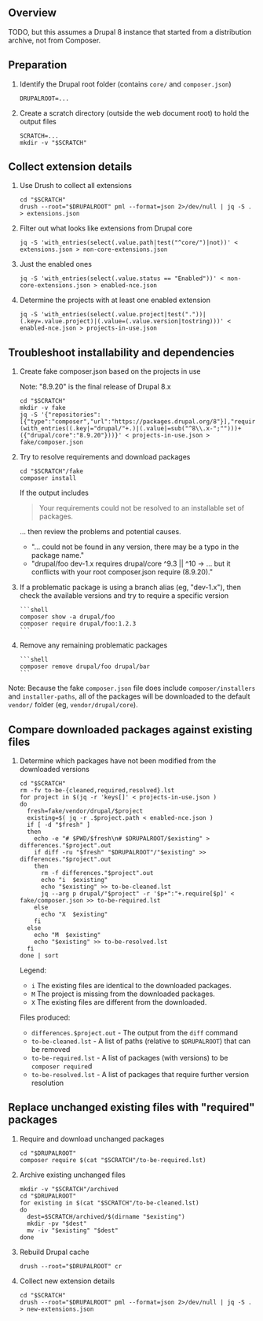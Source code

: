 ## Overview

TODO, but this assumes a Drupal 8 instance that started from a distribution archive, not from Composer.


## Preparation

1. Identify the Drupal root folder (contains `core/` and `composer.json`)

    ```shell
    DRUPALROOT=...
    ```

2. Create a scratch directory (outside the web document root) to hold the output files

    ```shell
    SCRATCH=...
    mkdir -v "$SCRATCH"
    ```


## Collect extension details

1. Use Drush to collect all extensions

    ```shell
    cd "$SCRATCH"
    drush --root="$DRUPALROOT" pml --format=json 2>/dev/null | jq -S . > extensions.json
    ```

2. Filter out what looks like extensions from Drupal core

    ```shell
    jq -S 'with_entries(select(.value.path|test("^core/")|not))' < extensions.json > non-core-extensions.json
    ```

3. Just the enabled ones

    ```shell
    jq -S 'with_entries(select(.value.status == "Enabled"))' < non-core-extensions.json > enabled-nce.json
    ```

4. Determine the projects with at least one enabled extension

    ```shell
    jq -S 'with_entries(select(.value.project|test("."))|(.key=.value.project)|(.value=(.value.version|tostring)))' < enabled-nce.json > projects-in-use.json
    ```


## Troubleshoot installability and dependencies

1. Create fake composer.json based on the projects in use

    Note: "8.9.20" is the final release of Drupal 8.x

    ```shell
    cd "$SCRATCH"
    mkdir -v fake
    jq -S '{"repositories":[{"type":"composer","url":"https://packages.drupal.org/8"}],"require":(with_entries((.key|="drupal/"+.)|(.value|=sub("^8\\.x-";"")))+({"drupal/core":"8.9.20"}))}' < projects-in-use.json > fake/composer.json
    ```

2. Try to resolve requirements and download packages

    ```shell
    cd "$SCRATCH"/fake
    composer install
    ```

    If the output includes

    > Your requirements could not be resolved to an installable set of packages.

    ... then review the problems and potential causes.

    *  "... could not be found in any version, there may be a typo in the package name."
    *  "drupal/foo dev-1.x requires drupal/core ^9.3 || ^10 -> ... but it conflicts with your root composer.json require (8.9.20)."

3. If a problematic package is using a branch alias (eg, "dev-1.x"), then check the available versions and try to require a specific version

       ```shell
       composer show -a drupal/foo
       composer require drupal/foo:1.2.3
       ```

4. Remove any remaining problematic packages

       ```shell
       composer remove drupal/foo drupal/bar
       ```

Note: Because the fake `composer.json` file does include `composer/installers` and `installer-paths`,
all of the packages will be downloaded to the default `vendor/` folder (eg, `vendor/drupal/core`).


## Compare downloaded packages against existing files

1. Determine which packages have not been modified from the downloaded versions

    ```shell
    cd "$SCRATCH"
    rm -fv to-be-{cleaned,required,resolved}.lst
    for project in $(jq -r 'keys[]' < projects-in-use.json )
    do
      fresh=fake/vendor/drupal/$project
      existing=$( jq -r .$project.path < enabled-nce.json )
      if [ -d "$fresh" ]
      then
        echo -e "# $PWD/$fresh\n# $DRUPALROOT/$existing" > differences."$project".out
        if diff -ru "$fresh" "$DRUPALROOT"/"$existing" >> differences."$project".out
        then
          rm -f differences."$project".out
          echo "i  $existing"
          echo "$existing" >> to-be-cleaned.lst
          jq --arg p drupal/"$project" -r '$p+":"+.require[$p]' < fake/composer.json >> to-be-required.lst
        else
          echo "X  $existing"
        fi
      else
        echo "M  $existing"
        echo "$existing" >> to-be-resolved.lst
      fi
    done | sort
    ```

    Legend:

    * `i` The existing files are identical to the downloaded packages.
    * `M` The project is missing from the downloaded packages.
    * `X` The existing files are different from the downloaded.

    Files produced:

    * `differences.$project.out` - The output from the `diff` command
    * `to-be-cleaned.lst` - A list of paths (relative to `$DRUPALROOT`) that can be removed
    * `to-be-required.lst` - A list of packages (with versions) to be `composer require`d
    * `to-be-resolved.lst` - A list of packages that require further version resolution


## Replace unchanged existing files with "required" packages

1. Require and download unchanged packages

    ```shell
    cd "$DRUPALROOT"
    composer require $(cat "$SCRATCH"/to-be-required.lst)
    ```

2. Archive existing unchanged files

    ```shell
    mkdir -v "$SCRATCH"/archived
    cd "$DRUPALROOT"
    for existing in $(cat "$SCRATCH"/to-be-cleaned.lst)
    do
      dest=$SCRATCH/archived/$(dirname "$existing")
      mkdir -pv "$dest"
      mv -iv "$existing" "$dest"
    done
    ```

3. Rebuild Drupal cache

    ```shell
    drush --root="$DRUPALROOT" cr
    ```

4. Collect new extension details

    ```shell
    cd "$SCRATCH"
    drush --root="$DRUPALROOT" pml --format=json 2>/dev/null | jq -S . > new-extensions.json
    ```
